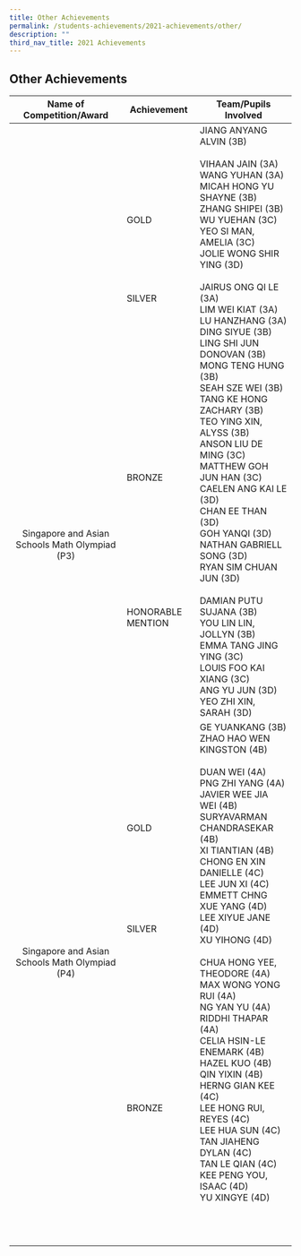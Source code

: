 ```yaml
---
title: Other Achievements
permalink: /students-achievements/2021-achievements/other/
description: ""
third_nav_title: 2021 Achievements
---
```

## Other Achievements

| **Name of Competition/Award**  | **Achievement**  | **Team/Pupils Involved**  |
|:-:|---|---|
| <br><br><br><br><br><br><br><br><br><br><br><br><br><br><br><br><br><br><br><br><br><br>Singapore and Asian Schools Math Olympiad (P3)  | GOLD<br><br><br><br><br><br><br>SILVER <br><br><br><br><br><br><br><br><br><br><br><br><br><br><br><br>BRONZE <br><br><br><br><br><br><br><br><br><br><br><br>HONORABLE MENTION  | JIANG ANYANG ALVIN (3B)<br><br>VIHAAN JAIN (3A) <br>WANG YUHAN (3A) <br>MICAH HONG YU SHAYNE (3B)<br> ZHANG SHIPEI (3B)<br> WU YUEHAN (3C)<br> YEO SI MAN, AMELIA (3C) <br>JOLIE WONG SHIR YING (3D) <br><br> JAIRUS ONG QI LE (3A)<br> LIM WEI KIAT (3A) <br>LU HANZHANG (3A)<br> DING SIYUE (3B)<br> LING SHI JUN DONOVAN (3B)<br> MONG TENG HUNG (3B) <br>SEAH SZE WEI (3B) <br>TANG KE HONG ZACHARY (3B)<br> TEO YING XIN, ALYSS (3B)<br> ANSON LIU DE MING (3C)<br> MATTHEW GOH JUN HAN (3C)<br> CAELEN ANG KAI LE (3D)<br> CHAN EE THAN (3D)<br> GOH YANQI (3D)<br> NATHAN GABRIELL SONG (3D) <br>RYAN SIM CHUAN JUN (3D) <br><br>DAMIAN PUTU SUJANA (3B)<br> YOU LIN LIN, JOLLYN (3B) <br>EMMA TANG JING YING (3C)<br> LOUIS FOO KAI XIANG (3C) <br>ANG YU JUN (3D) <br>YEO ZHI XIN, SARAH (3D)|
|  Singapore and Asian Schools Math Olympiad (P4) |  <br>GOLD <br><br><br><br><br><br><br><br><br>SILVER <br><br><br><br><br><br><br><br><br><br><br><br><br><br><br><br>BRONZE | GE YUANKANG (3B)<br>ZHAO HAO WEN KINGSTON (4B)<br><br>DUAN WEI (4A)<br> PNG ZHI YANG (4A)<br> JAVIER WEE JIA WEI (4B) <br>SURYAVARMAN CHANDRASEKAR (4B)<br> XI TIANTIAN (4B) <br>CHONG EN XIN DANIELLE (4C)<br> LEE JUN XI (4C)<br> EMMETT CHNG XUE YANG (4D) <br>LEE XIYUE JANE (4D)<br> XU YIHONG (4D)<br><br>CHUA HONG YEE, THEODORE (4A)<br> MAX WONG YONG RUI (4A)<br> NG YAN YU (4A) <br>RIDDHI THAPAR (4A)<br> CELIA HSIN-LE ENEMARK (4B)<br> HAZEL KUO (4B)<br> QIN YIXIN (4B) <br>HERNG GIAN KEE (4C)<br> LEE HONG RUI, REYES (4C) <br>LEE HUA SUN (4C) <br>TAN JIAHENG DYLAN (4C)<br> TAN LE QIAN (4C)<br> KEE PENG YOU, ISAAC (4D)<br> YU XINGYE (4D)  |
|   |   |   |
|   |   |   |
|   |   |   |
|   |   |   |
|   |   |   |
|   |   |   |
|   |   |   |
|   |   |   |
|   |   |   |
|   |   |   |
|   |   |   |
|   |   |   |